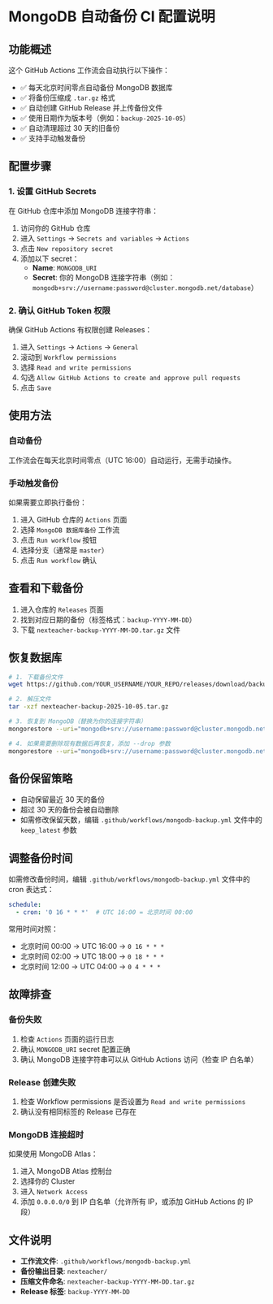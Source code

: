 # MongoDB 自动备份 CI 配置说明

## 功能概述

这个 GitHub Actions 工作流会自动执行以下操作：
- ✅ 每天北京时间零点自动备份 MongoDB 数据库
- ✅ 将备份压缩成 `.tar.gz` 格式
- ✅ 自动创建 GitHub Release 并上传备份文件
- ✅ 使用日期作为版本号（例如：`backup-2025-10-05`）
- ✅ 自动清理超过 30 天的旧备份
- ✅ 支持手动触发备份

## 配置步骤

### 1. 设置 GitHub Secrets

在 GitHub 仓库中添加 MongoDB 连接字符串：

1. 访问你的 GitHub 仓库
2. 进入 `Settings` → `Secrets and variables` → `Actions`
3. 点击 `New repository secret`
4. 添加以下 secret：
   - **Name**: `MONGODB_URI`
   - **Secret**: 你的 MongoDB 连接字符串（例如：`mongodb+srv://username:password@cluster.mongodb.net/database`）

### 2. 确认 GitHub Token 权限

确保 GitHub Actions 有权限创建 Releases：

1. 进入 `Settings` → `Actions` → `General`
2. 滚动到 `Workflow permissions`
3. 选择 `Read and write permissions`
4. 勾选 `Allow GitHub Actions to create and approve pull requests`
5. 点击 `Save`

## 使用方法

### 自动备份

工作流会在每天北京时间零点（UTC 16:00）自动运行，无需手动操作。

### 手动触发备份

如果需要立即执行备份：

1. 进入 GitHub 仓库的 `Actions` 页面
2. 选择 `MongoDB 数据库备份` 工作流
3. 点击 `Run workflow` 按钮
4. 选择分支（通常是 `master`）
5. 点击 `Run workflow` 确认

## 查看和下载备份

1. 进入仓库的 `Releases` 页面
2. 找到对应日期的备份（标签格式：`backup-YYYY-MM-DD`）
3. 下载 `nexteacher-backup-YYYY-MM-DD.tar.gz` 文件

## 恢复数据库

```bash
# 1. 下载备份文件
wget https://github.com/YOUR_USERNAME/YOUR_REPO/releases/download/backup-2025-10-05/nexteacher-backup-2025-10-05.tar.gz

# 2. 解压文件
tar -xzf nexteacher-backup-2025-10-05.tar.gz

# 3. 恢复到 MongoDB（替换为你的连接字符串）
mongorestore --uri="mongodb+srv://username:password@cluster.mongodb.net/database" nexteacher/

# 4. 如果需要删除现有数据后再恢复，添加 --drop 参数
mongorestore --uri="mongodb+srv://username:password@cluster.mongodb.net/database" --drop nexteacher/
```

## 备份保留策略

- 自动保留最近 30 天的备份
- 超过 30 天的备份会被自动删除
- 如需修改保留天数，编辑 `.github/workflows/mongodb-backup.yml` 文件中的 `keep_latest` 参数

## 调整备份时间

如需修改备份时间，编辑 `.github/workflows/mongodb-backup.yml` 文件中的 cron 表达式：

```yaml
schedule:
  - cron: '0 16 * * *'  # UTC 16:00 = 北京时间 00:00
```

常用时间对照：
- 北京时间 00:00 → UTC 16:00 → `0 16 * * *`
- 北京时间 02:00 → UTC 18:00 → `0 18 * * *`
- 北京时间 12:00 → UTC 04:00 → `0 4 * * *`

## 故障排查

### 备份失败

1. 检查 `Actions` 页面的运行日志
2. 确认 `MONGODB_URI` secret 配置正确
3. 确认 MongoDB 连接字符串可以从 GitHub Actions 访问（检查 IP 白名单）

### Release 创建失败

1. 检查 Workflow permissions 是否设置为 `Read and write permissions`
2. 确认没有相同标签的 Release 已存在

### MongoDB 连接超时

如果使用 MongoDB Atlas：
1. 进入 MongoDB Atlas 控制台
2. 选择你的 Cluster
3. 进入 `Network Access`
4. 添加 `0.0.0.0/0` 到 IP 白名单（允许所有 IP，或添加 GitHub Actions 的 IP 段）

## 文件说明

- **工作流文件**: `.github/workflows/mongodb-backup.yml`
- **备份输出目录**: `nexteacher/`
- **压缩文件命名**: `nexteacher-backup-YYYY-MM-DD.tar.gz`
- **Release 标签**: `backup-YYYY-MM-DD`

